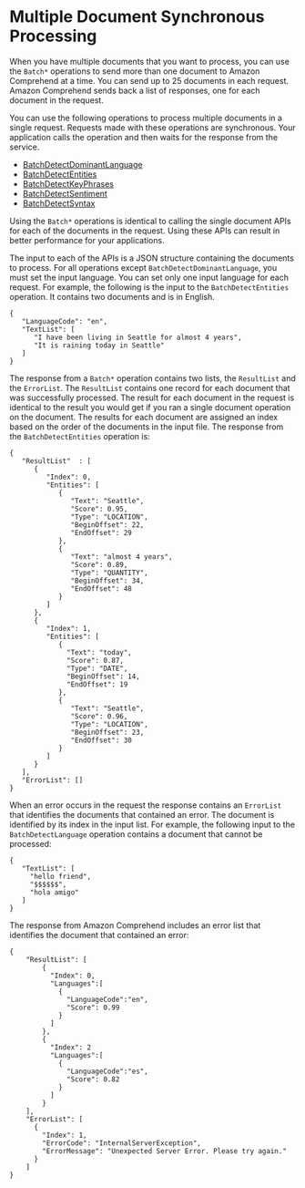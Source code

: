 # Multiple Document Synchronous Processing<a name="how-batch"></a>

When you have multiple documents that you want to process, you can use the `Batch*` operations to send more than one document to Amazon Comprehend at a time\. You can send up to 25 documents in each request\. Amazon Comprehend sends back a list of responses, one for each document in the request\. 

You can use the following operations to process multiple documents in a single request\. Requests made with these operations are synchronous\. Your application calls the operation and then waits for the response from the service\. 
+ [BatchDetectDominantLanguage](API_BatchDetectDominantLanguage.md)
+ [BatchDetectEntities](API_BatchDetectEntities.md)
+ [BatchDetectKeyPhrases](API_BatchDetectKeyPhrases.md)
+ [BatchDetectSentiment](API_BatchDetectSentiment.md)
+ [BatchDetectSyntax](API_BatchDetectSyntax.md)

Using the `Batch*` operations is identical to calling the single document APIs for each of the documents in the request\. Using these APIs can result in better performance for your applications\.

The input to each of the APIs is a JSON structure containing the documents to process\. For all operations except `BatchDetectDominantLanguage`, you must set the input language\. You can set only one input language for each request\. For example, the following is the input to the `BatchDetectEntities` operation\. It contains two documents and is in English\.

```
{
   "LanguageCode": "en",
   "TextList": [
      "I have been living in Seattle for almost 4 years",
      "It is raining today in Seattle"
   ]
}
```

The response from a `Batch*` operation contains two lists, the `ResultList` and the `ErrorList`\. The `ResultList` contains one record for each document that was successfully processed\. The result for each document in the request is identical to the result you would get if you ran a single document operation on the document\. The results for each document are assigned an index based on the order of the documents in the input file\. The response from the `BatchDetectEntities` operation is:

```
{
   "ResultList"  : [
      {
         "Index": 0,
         "Entities": [
            {
               "Text": "Seattle", 
               "Score": 0.95, 
               "Type": "LOCATION", 
               "BeginOffset": 22, 
               "EndOffset": 29
            },
            {
               "Text": "almost 4 years", 
               "Score": 0.89, 
               "Type": "QUANTITY", 
               "BeginOffset": 34, 
               "EndOffset": 48
            }
         ]
      },
      {
         "Index": 1,
         "Entities": [
            {
              "Text": "today",
              "Score": 0.87,
              "Type": "DATE",
              "BeginOffset": 14,
              "EndOffset": 19
            },
            {
               "Text": "Seattle",
               "Score": 0.96,
               "Type": "LOCATION",
               "BeginOffset": 23,
               "EndOffset": 30
            }
         ]
      }
   ],
   "ErrorList": []
}
```

When an error occurs in the request the response contains an `ErrorList` that identifies the documents that contained an error\. The document is identified by its index in the input list\. For example, the following input to the `BatchDetectLanguage` operation contains a document that cannot be processed:

```
{
   "TextList": [
     "hello friend", 
     "$$$$$$",
     "hola amigo"
   ]       
}
```

The response from Amazon Comprehend includes an error list that identifies the document that contained an error:

```
{
    "ResultList": [
        {
          "Index": 0,
          "Languages":[
            {
              "LanguageCode":"en",
              "Score": 0.99
            }
          ]
        },
        {
          "Index": 2
          "Languages":[
            {
              "LanguageCode":"es",
              "Score": 0.82
            }
          ]
        }
    ],
    "ErrorList": [
      {
        "Index": 1,
        "ErrorCode": "InternalServerException",
        "ErrorMessage": "Unexpected Server Error. Please try again."
      }
    ]
}
```